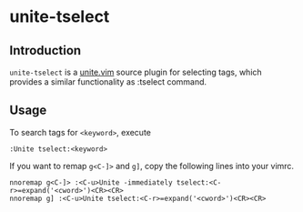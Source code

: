# unite-tselect

## Introduction

`unite-tselect` is a [unite.vim](https://github.com/Shougo/unite.vim) source plugin
for selecting tags, which provides a similar functionality as :tselect command.


## Usage

To search tags for `<keyword>`, execute

    :Unite tselect:<keyword>

If you want to remap `g<C-]>` and `g]`, copy the following lines into your vimrc.

    nnoremap g<C-]> :<C-u>Unite -immediately tselect:<C-r>=expand('<cword>')<CR><CR>
    nnoremap g] :<C-u>Unite tselect:<C-r>=expand('<cword>')<CR><CR>

